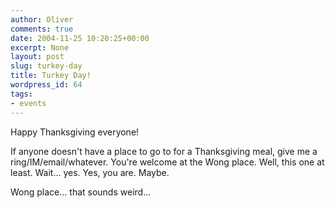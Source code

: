 ```yaml
---
author: Oliver
comments: true
date: 2004-11-25 10:20:25+00:00
excerpt: None
layout: post
slug: turkey-day
title: Turkey Day!
wordpress_id: 64
tags:
- events
---
```


Happy Thanksgiving everyone!

If anyone doesn't have a place to go to for a Thanksgiving meal, give me a ring/IM/email/whatever. You're welcome at the Wong place.  Well, this one at least.  Wait... yes. Yes, you are. Maybe.

Wong place... that sounds weird...